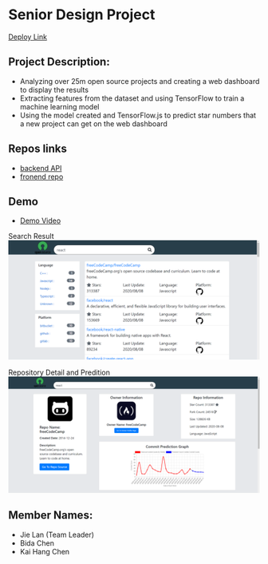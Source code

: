 # Senior Design Project
[Deploy Link](https://open-source-searching-platform.web.app/)

## Project Description:
- Analyzing over 25m open source projects and creating a web dashboard to display the results
- Extracting features from the dataset and using TensorFlow to train a machine learning model
- Using the model created and TensorFlow.js to predict star numbers that a new project can get on the web dashboard

## Repos links
- [backend API](https://github.com/JiejayLan/repo_search_engine)
- [fronend repo](https://github.com/Kaihchen1230/senior-design-frontend)

## Demo 
- [Demo Video](https://imgur.com/eonck2G)

Search Result
![Alt text](https://github.com/JiejayLan/seniorDesign/blob/master/gif_demo/searchResult.png )

Repository Detail and Predition
![Alt text](https://github.com/JiejayLan/seniorDesign/blob/master/gif_demo/searchResult2.png )

## Member Names:
- Jie Lan (Team Leader)
- Bida Chen
- Kai Hang Chen
